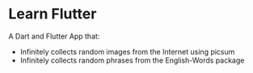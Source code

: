 # Learn Flutter

A Dart and Flutter App that:

- Infinitely collects random images from the Internet using picsum
- Infinitely collects random phrases from the English-Words package
